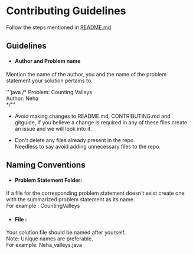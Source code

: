 # Contributing Guidelines
Follow the steps mentioned in [README.md](README.md)

##  Guidelines
- #### Author and Problem name
Mention the name of the author, you and the name of the problem statement your solution pertains to.    

'''java
/*
Problem: Counting Valleys  
Author: Neha   
 */'''

- Avoid making changes to README.md, CONTRIBUTING.md and gitguide, if you believe a change is required in any of these files create an issue and we will look into it.

- Don't delete any files already present in the repo.  
Needless to say avoid adding unnecessary files to the repo.

## Naming Conventions
- #### Problem Statement Folder:
If a file for the corresponding problem statement doesn't exist create one with the summarized problem statement as its name.    
For example : CountingValleys

- #### File :
Your solution file should be named after yourself.  
Note: Unique names are preferable.  
For example: Neha_valleys.java
